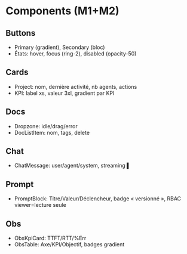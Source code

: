 # Components (M1+M2)

## Buttons
- Primary (gradient), Secondary (bloc)
- États: hover, focus (ring-2), disabled (opacity-50)

## Cards
- Project: nom, dernière activité, nb agents, actions
- KPI: label xs, valeur 3xl, gradient par KPI

## Docs
- Dropzone: idle/drag/error
- DocListItem: nom, tags, delete

## Chat
- ChatMessage: user/agent/system, streaming ▌

## Prompt
- PromptBlock: Titre/Valeur/Déclencheur, badge « versionné », RBAC viewer=lecture seule

## Obs
- ObsKpiCard: TTFT/RTT/%Err
- ObsTable: Axe/KPI/Objectif, badges gradient
